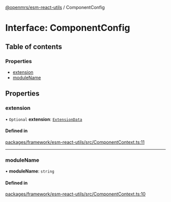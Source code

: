 [@openmrs/esm-react-utils](../API.md) / ComponentConfig

# Interface: ComponentConfig

## Table of contents

### Properties

- [extension](ComponentConfig.md#extension)
- [moduleName](ComponentConfig.md#modulename)

## Properties

### extension

• `Optional` **extension**: [`ExtensionData`](ExtensionData.md)

#### Defined in

[packages/framework/esm-react-utils/src/ComponentContext.ts:11](https://github.com/openmrs/openmrs-esm-core/blob/master/packages/framework/esm-react-utils/src/ComponentContext.ts#L11)

___

### moduleName

• **moduleName**: `string`

#### Defined in

[packages/framework/esm-react-utils/src/ComponentContext.ts:10](https://github.com/openmrs/openmrs-esm-core/blob/master/packages/framework/esm-react-utils/src/ComponentContext.ts#L10)
